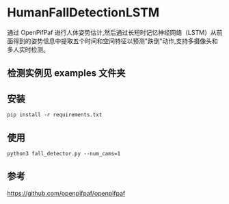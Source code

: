 # HumanFallDetectionLSTM
通过 OpenPifPaf 进行人体姿势估计,然后通过长短时记忆神经网络（LSTM）从前面得到的姿势信息中提取五个时间和空间特征以预测"跌倒"动作,支持多摄像头和多人实时检测。
## 检测实例见 examples 文件夹
## 安装

```shell script
pip install -r requirements.txt
```

## 使用
```shell script
python3 fall_detector.py --num_cams=1
```

## 参考
https://github.com/openpifpaf/openpifpaf